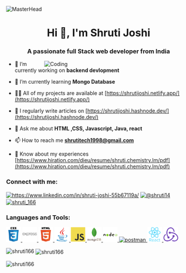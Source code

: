 
![MasterHead](https://cdnb.artstation.com/p/assets/images/images/028/991/999/original/anna-havrylyukh-.gif?1596125112)

<h1 margin-top = "-22px" align="center">Hi 👋, I'm Shruti Joshi</h1>
<h3 align="center">A passionate full Stack web developer from India</h3>
<img align="right" alt="Coding" width="400" src="https://cdn.dribbble.com/users/2704414/screenshots/7466903/media/b08ab576316bd4582fef189f471cd9e5.gif" />


- 🔭 I’m currently working on **backend devlopment**

- 🌱 I’m currently learning **Mongo Database**

- 👨‍💻 All of my projects are available at [https://shrutijoshi.netlify.app/](https://shrutijoshi.netlify.app/)

- 📝 I regularly write articles on [https://shrutijoshi.hashnode.dev/](https://shrutijoshi.hashnode.dev/)

- 💬 Ask me about **HTML ,CSS, Javascript, Java, react**

- 📫 How to reach me **shrutitech1998@gmail.com**

- 📄 Know about my experiences [https://www.hiration.com/dieu/resume/shruti.chemistry.lm/pdf](https://www.hiration.com/dieu/resume/shruti.chemistry.lm/pdf)

<h3 align="left">Connect with me:</h3>
<p align="left">
<a href="https://linkedin.com/in/https://www.linkedin.com/in/shruti-joshi-55b67119a/" target="blank"><img align="center" src="https://raw.githubusercontent.com/rahuldkjain/github-profile-readme-generator/master/src/images/icons/Social/linked-in-alt.svg" alt="https://www.linkedin.com/in/shruti-joshi-55b67119a/" height="30" width="40" /></a>
<a href="https://hashnode.com/@shruti14" target="blank"><img align="center" src="https://raw.githubusercontent.com/rahuldkjain/github-profile-readme-generator/master/src/images/icons/Social/hashnode.svg" alt="@shruti14" height="30" width="40" /></a>
<a href="https://www.leetcode.com/shruti_166" target="blank"><img align="center" src="https://raw.githubusercontent.com/rahuldkjain/github-profile-readme-generator/master/src/images/icons/Social/leet-code.svg" alt="shruti_166" height="30" width="40" /></a>
</p>

<h3 align="left">Languages and Tools:</h3>
<p align="left"> <a href="https://www.w3schools.com/css/" target="_blank" rel="noreferrer"> <img src="https://raw.githubusercontent.com/devicons/devicon/master/icons/css3/css3-original-wordmark.svg" alt="css3" width="40" height="40"/> </a> <a href="https://expressjs.com" target="_blank" rel="noreferrer"> <img src="https://raw.githubusercontent.com/devicons/devicon/master/icons/express/express-original-wordmark.svg" alt="express" width="40" height="40"/> </a> <a href="https://www.w3.org/html/" target="_blank" rel="noreferrer"> <img src="https://raw.githubusercontent.com/devicons/devicon/master/icons/html5/html5-original-wordmark.svg" alt="html5" width="40" height="40"/> </a> <a href="https://www.java.com" target="_blank" rel="noreferrer"> <img src="https://raw.githubusercontent.com/devicons/devicon/master/icons/java/java-original.svg" alt="java" width="40" height="40"/> </a> <a href="https://developer.mozilla.org/en-US/docs/Web/JavaScript" target="_blank" rel="noreferrer"> <img src="https://raw.githubusercontent.com/devicons/devicon/master/icons/javascript/javascript-original.svg" alt="javascript" width="40" height="40"/> </a> <a href="https://www.mongodb.com/" target="_blank" rel="noreferrer"> <img src="https://raw.githubusercontent.com/devicons/devicon/master/icons/mongodb/mongodb-original-wordmark.svg" alt="mongodb" width="40" height="40"/> </a> <a href="https://nodejs.org" target="_blank" rel="noreferrer"> <img src="https://raw.githubusercontent.com/devicons/devicon/master/icons/nodejs/nodejs-original-wordmark.svg" alt="nodejs" width="40" height="40"/> </a> <a href="https://postman.com" target="_blank" rel="noreferrer"> <img src="https://www.vectorlogo.zone/logos/getpostman/getpostman-icon.svg" alt="postman" width="40" height="40"/> </a> <a href="https://reactjs.org/" target="_blank" rel="noreferrer"> <img src="https://raw.githubusercontent.com/devicons/devicon/master/icons/react/react-original-wordmark.svg" alt="react" width="40" height="40"/> </a> <a href="https://redux.js.org" target="_blank" rel="noreferrer"> <img src="https://raw.githubusercontent.com/devicons/devicon/master/icons/redux/redux-original.svg" alt="redux" width="40" height="40"/> </a> </p>

<p><img align="left" src="https://github-readme-stats.vercel.app/api/top-langs?username=shruti166&show_icons=true&locale=en&layout=compact" alt="shruti166" /></p>

<p>&nbsp;<img align="center" src="https://github-readme-stats.vercel.app/api?username=shruti166&show_icons=true&locale=en" alt="shruti166" /></p>

<p><img align="center" src="https://github-readme-streak-stats.herokuapp.com/?user=shruti166&" alt="shruti166" /></p>
